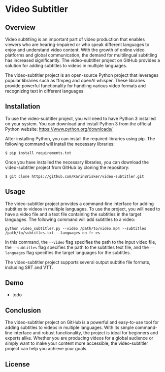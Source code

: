 # Video Subtitler

## Overview

Video subtitling is an important part of video production that enables viewers who are hearing-impaired or who speak different languages to enjoy and understand video content. With the growth of online video platforms and global communication, the demand for multilingual subtitling has increased significantly. The video-subtitler project on GitHub provides a solution for adding subtitles to videos in multiple languages.

The video-subtitler project is an open-source Python project that leverages popular libraries such as ffmpeg and openAI whisper. These libraries provide powerful functionality for handling various video formats and recognizing text in different languages.

## Installation

To use the video-subtitler project, you will need to have Python 3 installed on your system. You can download and install Python 3 from the official Python website: https://www.python.org/downloads/

After installing Python, you can install the required libraries using pip. The following command will install the necessary libraries:

```
$ pip install requirements.txt
```


Once you have installed the necessary libraries, you can download the video-subtitler project from GitHub by cloning the repository:

```
$ git clone https://github.com/KarinBrisker/video-subtitler.git
```


## Usage

The video-subtitler project provides a command-line interface for adding subtitles to videos in multiple languages. To use the project, you will need to have a video file and a text file containing the subtitles in the target languages. The following command will add subtitles to a video:

```
python video_subtitler.py --video /path/to/video.mp4 --subtitles /path/to/subtitles.txt --languages en fr es
```


In this command, the `--video` flag specifies the path to the input video file, the `--subtitles` flag specifies the path to the subtitles text file, and the `--languages` flag specifies the target languages for the subtitles.

The video-subtitler project supports several output subtitle file formats, including SRT and VTT.

## Demo
- todo

## Conclusion

The video-subtitler project on GitHub is a powerful and easy-to-use tool for adding subtitles to videos in multiple languages. With its simple command-line interface and robust functionality, the project is ideal for beginners and experts alike. Whether you are producing videos for a global audience or simply want to make your content more accessible, the video-subtitler project can help you achieve your goals.

## License
